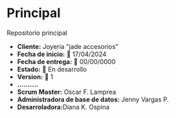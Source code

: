 # Principal
Repositorio principal
<ul>
  <li><b>Cliente:</b> Joyeria "jade accesorios"</li>
  <li><b>Fecha de inicio:</b> 📅 17/04/2024</li>
  <li><b>Fecha de entrega:</b> 📅 00/00/0000</li>
  <li><b>Estado:</b> 🚧 En desarrollo</li>
  <li><b>Version:</b> 🚀 1</li>
  <li><b>..........</b></li>
  <li><b>Scrum Master:</b> Oscar F. Lamprea</li>
  <li><b>Administradora de base de datos:</b> Jenny Vargas P.</li>
  <li><b>Desarroladora:</b>Diana K. Ospina</li>
  </ul>

